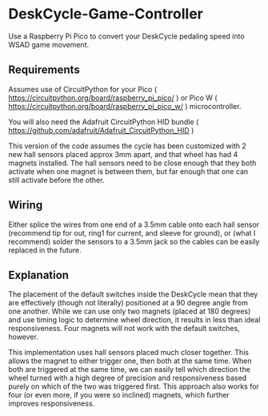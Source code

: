# DeskCycle-Game-Controller
Use a Raspberry Pi Pico to convert your DeskCycle pedaling speed into WSAD game movement.

## Requirements
Assumes use of CircuitPython for your Pico ( https://circuitpython.org/board/raspberry_pi_pico/ ) or Pico W ( https://circuitpython.org/board/raspberry_pi_pico_w/ ) microcontroller.

You will also need the Adafruit CircuitPython HID bundle ( https://github.com/adafruit/Adafruit_CircuitPython_HID )

This version of the code assumes the cycle has been customized with 2 new hall sensors placed approx 3mm apart, and that wheel has had 4 magnets installed. The hall sensors need to be close enough that they both activate when one magnet is between them, but far enough that one can still activate before the other.

## Wiring
Either splice the wires from one end of a 3.5mm cable onto each hall sensor (recommend tip for out, ring1 for current, and sleeve for ground), or (what I recommend) solder the sensors to a 3.5mm jack so the cables can be easily replaced in the future.

## Explanation
The placement of the default switches inside the DeskCycle mean that they are effectively (though not literally) positioned at a 90 degree angle from one another. While we can use only two magnets (placed at 180 degrees) and use timing logic to determine wheel direction, it results in less than ideal responsiveness. Four magnets will not work with the default switches, however.

This implementation uses hall sensors placed much closer together. This allows the magnet to either trigger one, then both at the same time. When both are triggered at the same time, we can easily tell which direction the wheel turned with a high degree of precision and responsiveness based purely on which of the two was triggered first. This approach also works for four (or even more, if you were so inclined) magnets, which further improves responsiveness.